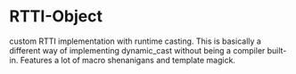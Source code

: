 # RTTI-Object
custom RTTI implementation with runtime casting.
This is basically a different way of implementing dynamic_cast without being a compiler built-in. 
Features a lot of macro shenanigans and template magick.
